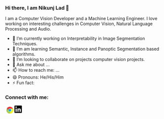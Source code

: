 ### Hi there, I am Nikunj Lad 👋

<!--
**nikunjlad/nikunjlad** is a ✨ _special_ ✨ repository because its `README.md` (this file) appears on your GitHub profile.
-->

I am a Computer Vision Developer and a Machine Learning Engineer. I love working on interesting challenges in Computer Vision, Natural Language Processing and Audio.

- 🔭 I’m currently working on Interpretability in Image Segmentation Techniques.
- 🌱 I’m am learning Semantic, Instance and Panoptic Segmentation based algorithms.
- 👯 I’m looking to collaborate on projects computer vision projects.
- :speech_balloon: Ask me about ...
- 📫 How to reach me: ...
- 😄 Pronouns: He/His/Him
- ⚡ Fun fact: 


### Connect with me:


[<img align="left" width="30px" src="https://github.com/nikunjlad/nikunjlad/blob/master/assets/website.svg" />](https:nikunjlad.dev)
[<img align="left" width="24px" src="https://github.com/nikunjlad/nikunjlad/blob/master/assets/linkedin.svg" />](https://www.linkedin.com/in/nikunjlad)


